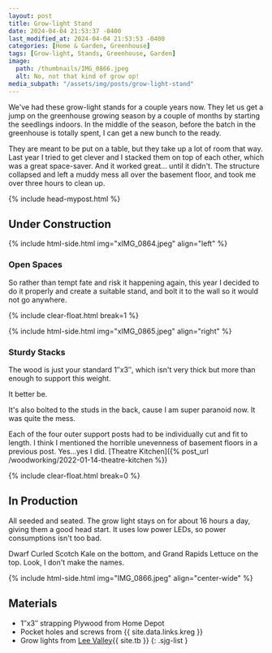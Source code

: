 ```yaml
---
layout: post
title: Grow-light Stand
date: 2024-04-04 21:53:37 -0400
last_modified_at: 2024-04-04 21:53:53 -0400
categories: [Home & Garden, Greenhouse]
tags: [Grow-light, Stands, Greenhouse, Garden]
image:
  path: /thumbnails/IMG_0866.jpeg
  alt: No, not that kind of grow op!
media_subpath: "/assets/img/posts/grow-light-stand"
---
```


We've had these grow-light stands for a couple years now. They let us get a jump on the greenhouse growing season by a couple of months by starting the seedlings indoors. In the middle of the season, before the batch in the greenhouse is totally spent, I can get a new bunch to the ready.

They are meant to be put on a table, but they take up a lot of room that way. Last year I tried to get clever and I stacked them on top of each other, which was a great space-saver. And it worked great... until it didn't. The structure collapsed and left a muddy mess all over the basement floor, and took me over three hours to clean up.

{% include head-mypost.html %}

## Under Construction

{% include html-side.html img="xIMG_0864.jpeg" align="left" %}

### Open Spaces

So rather than tempt fate and risk it happening again, this year I decided to do it properly and create a suitable stand, and bolt it to the wall so it would not go anywhere.

{% include clear-float.html break=1 %}

{% include html-side.html img="xIMG_0865.jpeg" align="right" %}

### Sturdy Stacks

The wood is just your standard 1&Prime;x3&Prime;, which isn't very thick but more than enough to support this weight.

It better be.

It's also bolted to the studs in the back, cause I am super paranoid now. It was quite the mess.

Each of the four outer support posts had to be individually cut and fit to length. I think I mentioned the horrible unevenness of basement floors in a previous post. Yes...yes I did. [Theatre Kitchen]({% post_url /woodworking/2022-01-14-theatre-kitchen %})

{% include clear-float.html break=0 %}

## In Production

All seeded and seated. The grow light stays on for about 16 hours a day, giving them a good head start. It uses low power LEDs, so power consumptions isn't too bad.

Dwarf Curled Scotch Kale on the bottom, and Grand Rapids Lettuce on the top. Look, I don't make the names.

{% include html-side.html img="IMG_0866.jpeg" align="center-wide" %}

## Materials

- 1&Prime;x3&Prime; strapping Plywood from Home Depot
- Pocket holes and screws from {{ site.data.links.kreg }}
- Grow lights from [Lee Valley](https://www.leevalley.com/en-ca/shop/garden/planting/grow-lights/76513-floralight-t5-led-full-spectrum-tabletop-grow-light-stand?item=PK450){{ site.tb }}
  {: .sjg-list }
